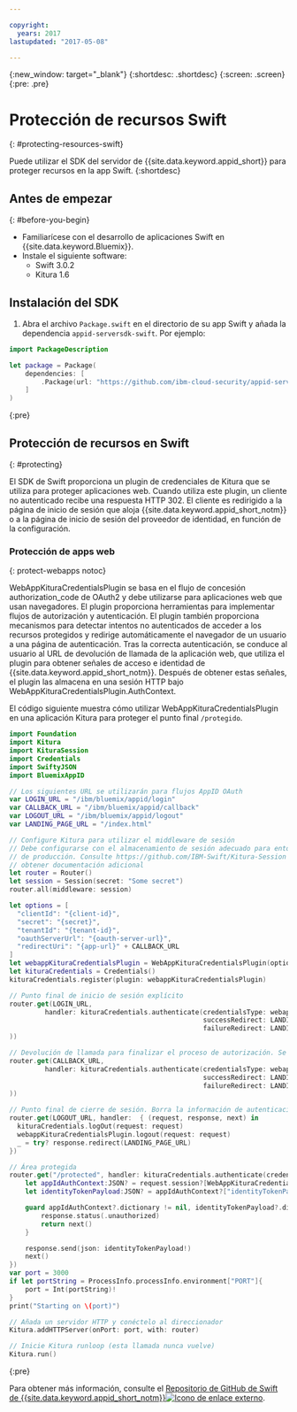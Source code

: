 ```yaml
---

copyright:
  years: 2017
lastupdated: "2017-05-08"

---
```


{:new_window: target="_blank"}
{:shortdesc: .shortdesc}
{:screen: .screen}
{:pre: .pre}


# Protección de recursos Swift
{: #protecting-resources-swift}

Puede utilizar el SDK del servidor de {{site.data.keyword.appid_short}} para proteger recursos en la app Swift.
{:shortdesc}


## Antes de empezar
{: #before-you-begin}

* Familiarícese con el desarrollo de aplicaciones Swift en {{site.data.keyword.Bluemix}}.
* Instale el siguiente software:
    * Swift 3.0.2
    * Kitura 1.6


## Instalación del SDK

1. Abra el archivo `Package.swift` en el directorio de su app Swift y añada la dependencia `appid-serversdk-swift`. Por ejemplo:

  ```swift
  import PackageDescription

  let package = Package(
      dependencies: [
          .Package(url: "https://github.com/ibm-cloud-security/appid-serversdk-swift.git", majorVersion: 1)
      ]
  )
  ```
  {:pre}

## Protección de recursos en Swift
{: #protecting}

El SDK de Swift proporciona un plugin de credenciales de Kitura que se utiliza para proteger aplicaciones web. Cuando utiliza este plugin, un cliente no autenticado recibe una respuesta HTTP 302. El cliente es redirigido a la página de inicio de sesión que aloja {{site.data.keyword.appid_short_notm}} o a la página de inicio de sesión del proveedor de identidad, en función de la configuración.



### Protección de apps web
{: protect-webapps notoc}

WebAppKituraCredentialsPlugin se basa en el flujo de concesión authorization_code de OAuth2 y debe utilizarse para aplicaciones web que usan navegadores. El plugin proporciona herramientas para implementar flujos de autorización y autenticación. El plugin también proporciona mecanismos para detectar intentos no autenticados de acceder a los recursos protegidos y redirige automáticamente el navegador de un usuario a una página de autenticación. Tras la correcta autenticación, se conduce al usuario al URL de devolución de llamada de la aplicación web, que utiliza el plugin para obtener señales de acceso e identidad de {{site.data.keyword.appid_short_notm}}. Después de obtener estas señales, el plugin las almacena en una sesión HTTP bajo WebAppKituraCredentialsPlugin.AuthContext.

El código siguiente muestra cómo utilizar WebAppKituraCredentialsPlugin en una aplicación Kitura para proteger el punto final `/protegido`.

  ```swift
  import Foundation
  import Kitura
  import KituraSession
  import Credentials
  import SwiftyJSON
  import BluemixAppID

  // Los siguientes URL se utilizarán para flujos AppID OAuth
  var LOGIN_URL = "/ibm/bluemix/appid/login"
  var CALLBACK_URL = "/ibm/bluemix/appid/callback"
  var LOGOUT_URL = "/ibm/bluemix/appid/logout"
  var LANDING_PAGE_URL = "/index.html"

  // Configure Kitura para utilizar el middleware de sesión
  // Debe configurarse con el almacenamiento de sesión adecuado para entornos
  // de producción. Consulte https://github.com/IBM-Swift/Kitura-Session para
  // obtener documentación adicional
  let router = Router()
  let session = Session(secret: "Some secret")
  router.all(middleware: session)

  let options = [
  	"clientId": "{client-id}",
  	"secret": "{secret}",
  	"tenantId": "{tenant-id}",
  	"oauthServerUrl": "{oauth-server-url}",
  	"redirectUri": "{app-url}" + CALLBACK_URL
  ]
  let webappKituraCredentialsPlugin = WebAppKituraCredentialsPlugin(options: options)
  let kituraCredentials = Credentials()
  kituraCredentials.register(plugin: webappKituraCredentialsPlugin)

  // Punto final de inicio de sesión explícito
  router.get(LOGIN_URL,
  		   handler: kituraCredentials.authenticate(credentialsType: webappKituraCredentialsPlugin.name,
  												   successRedirect: LANDING_PAGE_URL,
  												   failureRedirect: LANDING_PAGE_URL
  ))

  // Devolución de llamada para finalizar el proceso de autorización. Se recuperarán las señales de acceso e identidad de AppID
  router.get(CALLBACK_URL,
  		   handler: kituraCredentials.authenticate(credentialsType: webappKituraCredentialsPlugin.name,
  												   successRedirect: LANDING_PAGE_URL,
  												   failureRedirect: LANDING_PAGE_URL
  ))

  // Punto final de cierre de sesión. Borra la información de autenticación de la sesión
  router.get(LOGOUT_URL, handler:  { (request, response, next) in
  	kituraCredentials.logOut(request: request)
  	webappKituraCredentialsPlugin.logout(request: request)
  	_ = try? response.redirect(LANDING_PAGE_URL)
  })

  // Área protegida
  router.get("/protected", handler: kituraCredentials.authenticate(credentialsType: webappKituraCredentialsPlugin.name), { (request, response, next) in
      let appIdAuthContext:JSON? = request.session?[WebAppKituraCredentialsPlugin.AuthContext]
      let identityTokenPayload:JSON? = appIdAuthContext?["identityTokenPayload"]

      guard appIdAuthContext?.dictionary != nil, identityTokenPayload?.dictionary != nil else {
          response.status(.unauthorized)
          return next()
      }

      response.send(json: identityTokenPayload!)
      next()
  })
  var port = 3000
  if let portString = ProcessInfo.processInfo.environment["PORT"]{
      port = Int(portString)!
  }
  print("Starting on \(port)")

  // Añada un servidor HTTP y conéctelo al direccionador
  Kitura.addHTTPServer(onPort: port, with: router)

  // Inicie Kitura runloop (esta llamada nunca vuelve)
  Kitura.run()
  ```
  {:pre}

Para obtener más información, consulte el <a href="https://github.com/ibm-cloud-security/appid-serversdk-swift" target="_blank">Repositorio de GitHub de Swift de {{site.data.keyword.appid_short_notm}}<img src="../../icons/launch-glyph.svg" alt="Icono de enlace externo"></a>.
